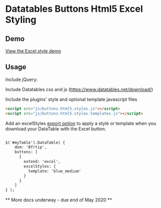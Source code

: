 # Datatables Buttons Html5 Excel Styling

## Demo

[View the Excel style demo](https://www.pauljones.co.nz/github/buttons-html5-styles/examples/simple_table_style.html)

## Usage

Include jQuery:

Include Datatables css and js (https://www.datatables.net/download/)

Include the plugins' style and optional template javascript files

``` html
<script src="js/buttons.html5.styles.js"></script>
<script src="js/buttons.html5.styles.templates.js"></script>
```

Add an excelStyles [export option]() to apply a style or template when you download your DataTable with the Excel button.

``` html

$('#myTable').DataTable( {
    dom: 'Bfrtip',
    buttons: [
      {
        extend: 'excel',
        excelStyles: {
          template: 'blue_medium'
        }
      }
    ]
} );
```

** More docs underway - due end of May 2020  **
